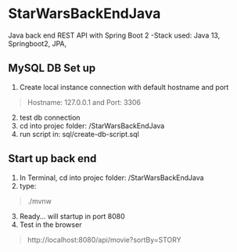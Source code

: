 # StarWarsBackEndJava
Java back end REST API with Spring Boot 2
-Stack used: Java 13, Springboot2, JPA, 

## MySQL DB Set up
1. Create local instance connection with default hostname and port
>Hostname: 127.0.0.1 and Port: 3306
2. test db connection
3. cd into projec folder:  /StarWarsBackEndJava 
4. run script in: sql/create-db-script.sql

## Start up back end
1. In Terminal, cd into projec folder:  /StarWarsBackEndJava
2. type: 
>./mvnw
3. Ready... will startup in port 8080
4. Test in the browser
>http://localhost:8080/api/movie?sortBy=STORY

